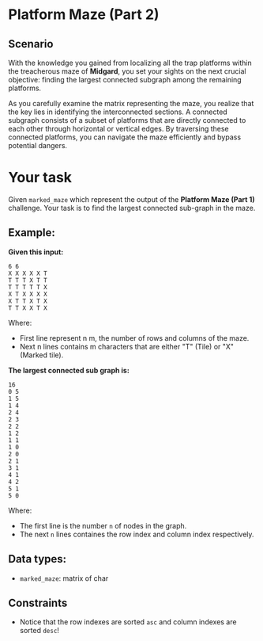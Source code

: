 # Platform Maze (Part 2)

## Scenario

With the knowledge you gained from localizing all the trap platforms within the treacherous maze of **Midgard**, you set your sights on the next crucial objective: finding the largest connected subgraph among the remaining platforms.

As you carefully examine the matrix representing the maze, you realize that the key lies in identifying the interconnected sections. A connected subgraph consists of a subset of platforms that are directly connected to each other through horizontal or vertical edges. By traversing these connected platforms, you can navigate the maze efficiently and bypass potential dangers.

# Your task

Given `marked_maze` which represent the output of the **Platform Maze (Part 1)** challenge. Your task is to find the largest connected sub-graph in the maze.

## Example:

**Given this input:**

```
6 6
X X X X X T
T T T X T T
T T T T T X
X T X X X X
X T T X T X
T T X X T X
```

Where:

- First line represent n m, the number of rows and columns of the maze.
- Next n lines contains m characters that are either "T" (Tile) or "X" (Marked tile).

**The largest connected sub graph is:**

```
16
0 5
1 5
1 4
2 4
2 3
2 2
1 2
1 1
1 0
2 0
2 1
3 1
4 1
4 2
5 1
5 0
```

Where:

- The first line is the number `n` of nodes in the graph.
- The next `n` lines containes the row index and column index respectively.

## Data types:

- `marked_maze`: matrix of char

## Constraints

- Notice that the row indexes are sorted `asc` and column indexes are sorted `desc`!
